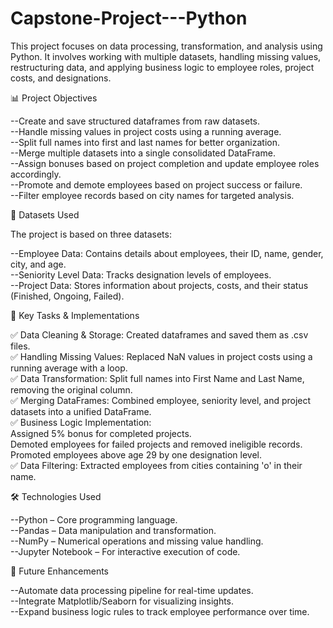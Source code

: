# Capstone-Project---Python

This project focuses on data processing, transformation, and analysis using Python. It involves working with multiple datasets, handling missing values, restructuring data, and applying business logic to employee roles, project costs, and designations.


📊 Project Objectives<br/>

--Create and save structured dataframes from raw datasets.<br/>
--Handle missing values in project costs using a running average.<br/>
--Split full names into first and last names for better organization.<br/>
--Merge multiple datasets into a single consolidated DataFrame.<br/>
--Assign bonuses based on project completion and update employee roles accordingly.<br/>
--Promote and demote employees based on project success or failure.<br/>
--Filter employee records based on city names for targeted analysis.<br/>


📂 Datasets Used

The project is based on three datasets:

--Employee Data: Contains details about employees, their ID, name, gender, city, and age.<br/>
--Seniority Level Data: Tracks designation levels of employees.<br/>
--Project Data: Stores information about projects, costs, and their status (Finished, Ongoing, Failed).<br/>


📌 Key Tasks & Implementations

✅ Data Cleaning & Storage: Created dataframes and saved them as .csv files.<br/>
✅ Handling Missing Values: Replaced NaN values in project costs using a running average with a loop.<br/>
✅ Data Transformation: Split full names into First Name and Last Name, removing the original column.<br/>
✅ Merging DataFrames: Combined employee, seniority level, and project datasets into a unified DataFrame.<br/>
✅ Business Logic Implementation:<br/>
Assigned 5% bonus for completed projects.<br/>
Demoted employees for failed projects and removed ineligible records.<br/>
Promoted employees above age 29 by one designation level.<br/>
✅ Data Filtering: Extracted employees from cities containing 'o' in their name.


🛠️ Technologies Used

--Python – Core programming language.<br/>
--Pandas – Data manipulation and transformation.<br/>
--NumPy – Numerical operations and missing value handling.<br/>
--Jupyter Notebook – For interactive execution of code.<br/>


🚀 Future Enhancements

--Automate data processing pipeline for real-time updates.<br/>
--Integrate Matplotlib/Seaborn for visualizing insights.<br/>
--Expand business logic rules to track employee performance over time.<br/>
